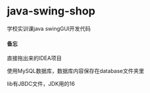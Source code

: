 # java-swing-shop

学校实训课java swingGUI开发代码



#### 备忘

直接拖出来的IDEA项目

使用MySQL数据库，数据库内容保存在database文件夹里

lib有JBDC文件，JDK用的16
